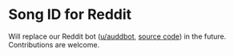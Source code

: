 # Song ID for Reddit

Will replace our Reddit bot ([u/auddbot](https://www.reddit.com/user/auddbot/), [source code](https://github.com/AudDMusic/RedditBot)) in the future. Contributions are welcome.
